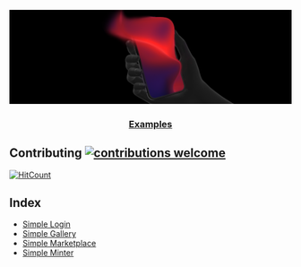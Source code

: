 <p align="center">
  <a href="https://mintbase.io">
    <img src="./assets/mb-logo.png" style="object-fit: cover">
    <h3 align="center">Examples</h3>
  </a>
</p>


## Contributing [![contributions welcome](https://img.shields.io/badge/contributions-welcome-brightgreen.svg?style=flat)](https://github.com/Mintbase/examples/issues)

[![HitCount](http://hits.dwyl.com/Mintbase/examples.svg)](http://hits.dwyl.com/Mintbase/examples)


## Index

- [Simple Login](./simple-login)
- [Simple Gallery](./simple-gallery)
- [Simple Marketplace](./simple-marketplace)
- [Simple Minter](./simple-minter)
